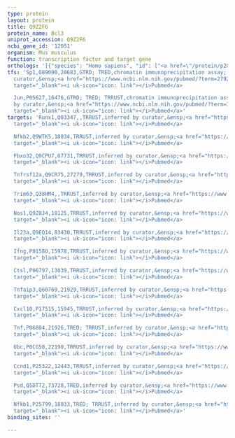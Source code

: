 ```yaml
---
type: protein
layout: protein
title: Q9Z2F6
protein_name: Bcl3
uniprot_accession: Q9Z2F6
ncbi_gene_id: '12051'
organism: Mus musculus
function: transcription factor and target gene
orthologs: '[{"species": "Homo sapiens", "id": ["<a href=\"/protein/p20749\">P20749</a>"]}, {"species": "Rattus norvegicus", "id": ["D3ZQF8"]}]'
tfs: 'Sp1,O89090,20683,GTRD; TRED,chromatin immunoprecipitation assay; inferred by
  curator,&ensp;<a href="https://www.ncbi.nlm.nih.gov/pubmed/?term=27924024%5Buid%5D+OR+17202159%5Buid%5D"
  target="_blank"><i uk-icon="icon: link"></i>Pubmed</a>

  Jun,P05627,16476,GTRD; TRED; TRRUST,chromatin immunoprecipitation assay; inferred
  by curator,&ensp;<a href="https://www.ncbi.nlm.nih.gov/pubmed/?term=17202159%5Buid%5D+OR+29087512%5Buid%5D+OR+27924024%5Buid%5D+OR+10779330%5Buid%5D"
  target="_blank"><i uk-icon="icon: link"></i>Pubmed</a>'
targets: 'Runx1,Q03347,,TRRUST,inferred by curator,&ensp;<a href="https://www.ncbi.nlm.nih.gov/pubmed/?term=21249144%5Buid%5D+OR+29087512%5Buid%5D"
  target="_blank"><i uk-icon="icon: link"></i>Pubmed</a>

  Nfkb2,Q9WTK5,18034,TRRUST,inferred by curator,&ensp;<a href="https://www.ncbi.nlm.nih.gov/pubmed/?term=29087512%5Buid%5D+OR+24244019%5Buid%5D"
  target="_blank"><i uk-icon="icon: link"></i>Pubmed</a>

  Fbxo32,Q9CPU7,67731,TRRUST,inferred by curator,&ensp;<a href="https://www.ncbi.nlm.nih.gov/pubmed/?term=21249144%5Buid%5D+OR+29087512%5Buid%5D"
  target="_blank"><i uk-icon="icon: link"></i>Pubmed</a>

  Tnfrsf12a,Q9CR75,27279,TRRUST,inferred by curator,&ensp;<a href="https://www.ncbi.nlm.nih.gov/pubmed/?term=21249144%5Buid%5D+OR+29087512%5Buid%5D"
  target="_blank"><i uk-icon="icon: link"></i>Pubmed</a>

  Trim63,Q38HM4,,TRRUST,inferred by curator,&ensp;<a href="https://www.ncbi.nlm.nih.gov/pubmed/?term=23251550%5Buid%5D+OR+21249144%5Buid%5D+OR+29087512%5Buid%5D"
  target="_blank"><i uk-icon="icon: link"></i>Pubmed</a>

  Nos1,Q9Z0J4,18125,TRRUST,inferred by curator,&ensp;<a href="https://www.ncbi.nlm.nih.gov/pubmed/?term=17641044%5Buid%5D+OR+29087512%5Buid%5D"
  target="_blank"><i uk-icon="icon: link"></i>Pubmed</a>

  Il23a,Q9EQ14,83430,TRRUST,inferred by curator,&ensp;<a href="https://www.ncbi.nlm.nih.gov/pubmed/?term=18375954%5Buid%5D+OR+29087512%5Buid%5D"
  target="_blank"><i uk-icon="icon: link"></i>Pubmed</a>

  Ifng,P01580,15978,TRRUST,inferred by curator,&ensp;<a href="https://www.ncbi.nlm.nih.gov/pubmed/?term=16790793%5Buid%5D+OR+29087512%5Buid%5D"
  target="_blank"><i uk-icon="icon: link"></i>Pubmed</a>

  Ctsl,P06797,13039,TRRUST,inferred by curator,&ensp;<a href="https://www.ncbi.nlm.nih.gov/pubmed/?term=21249144%5Buid%5D+OR+29087512%5Buid%5D"
  target="_blank"><i uk-icon="icon: link"></i>Pubmed</a>

  Tnfaip3,Q60769,21929,TRRUST,inferred by curator,&ensp;<a href="https://www.ncbi.nlm.nih.gov/pubmed/?term=19826422%5Buid%5D+OR+29087512%5Buid%5D"
  target="_blank"><i uk-icon="icon: link"></i>Pubmed</a>

  Cxcl10,P17515,15945,TRRUST,inferred by curator,&ensp;<a href="https://www.ncbi.nlm.nih.gov/pubmed/?term=21249144%5Buid%5D+OR+29087512%5Buid%5D"
  target="_blank"><i uk-icon="icon: link"></i>Pubmed</a>

  Tnf,P06804,21926,TRED; TRRUST,inferred by curator,&ensp;<a href="https://www.ncbi.nlm.nih.gov/pubmed/?term=15465827%5Buid%5D+OR+17202159%5Buid%5D+OR+29087512%5Buid%5D+OR+22782967%5Buid%5D"
  target="_blank"><i uk-icon="icon: link"></i>Pubmed</a>

  Ubc,P0CG50,22190,TRRUST,inferred by curator,&ensp;<a href="https://www.ncbi.nlm.nih.gov/pubmed/?term=21249144%5Buid%5D+OR+29087512%5Buid%5D"
  target="_blank"><i uk-icon="icon: link"></i>Pubmed</a>

  Ccnd1,P25322,12443,TRRUST,inferred by curator,&ensp;<a href="https://www.ncbi.nlm.nih.gov/pubmed/?term=29087512%5Buid%5D+OR+11713278%5Buid%5D"
  target="_blank"><i uk-icon="icon: link"></i>Pubmed</a>

  Psd,Q5DTT2,73728,TRED,inferred by curator,&ensp;<a href="https://www.ncbi.nlm.nih.gov/pubmed/?term=17202159%5Buid%5D"
  target="_blank"><i uk-icon="icon: link"></i>Pubmed</a>

  Nfkb1,P25799,18033,TRED; TRRUST,inferred by curator,&ensp;<a href="https://www.ncbi.nlm.nih.gov/pubmed/?term=15546001%5Buid%5D+OR+24459141%5Buid%5D+OR+24244019%5Buid%5D+OR+17202159%5Buid%5D+OR+29087512%5Buid%5D"
  target="_blank"><i uk-icon="icon: link"></i>Pubmed</a>'
binding_sites: ''

---
```

